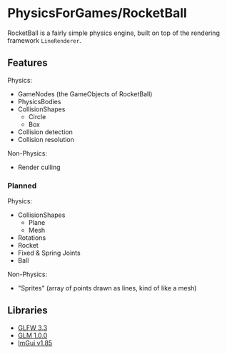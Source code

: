 # PhysicsForGames/RocketBall
RocketBall is a fairly simple physics engine, built on top of the rendering framework `LineRenderer`.

## Features
Physics:
 - GameNodes (the GameObjects of RocketBall)
 - PhysicsBodies
 - CollisionShapes
	- Circle
	- Box
 - Collision detection
 - Collision resolution
 
 Non-Physics:
 - Render culling
  
### Planned
Physics:
- CollisionShapes
	- Plane
	- Mesh
 - Rotations
 - Rocket
 - Fixed & Spring Joints
 - Ball

 Non-Physics:
 - "Sprites" (array of points drawn as lines, kind of like a mesh)

## Libraries
 - [GLFW 3.3](https://github.com/glfw/glfw/releases)
 - [GLM 1.0.0](https://github.com/g-truc/glm/releases/tag/1.0.0)
 - [ImGui v1.85](https://github.com/ocornut/imgui/releases/tag/v1.85)
